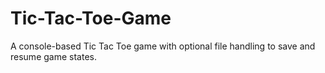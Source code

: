 # Tic-Tac-Toe-Game
A console-based Tic Tac Toe game with optional file handling to save and resume game states.
